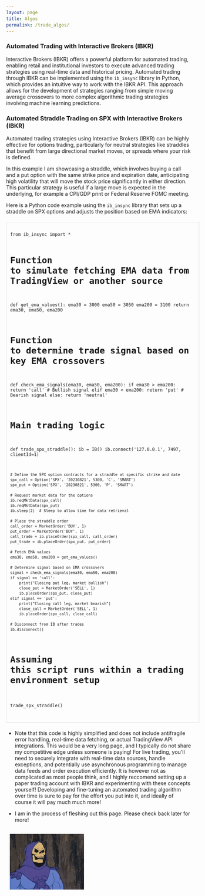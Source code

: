 ```yaml
---
layout: page
title: Algos
permalink: /trade_algos/
---
```


### Automated Trading with Interactive Brokers (IBKR)

Interactive Brokers (IBKR) offers a powerful platform for automated trading, enabling retail and institutional investors to execute advanced trading strategies using real-time data and historical pricing. Automated trading through IBKR can be implemented using the `ib_insync` library in Python, which provides an intuitive way to work with the IBKR API. This approach allows for the development of strategies ranging from simple moving average crossovers to more complex algorithmic trading strategies involving machine learning predictions.

### Automated Straddle Trading on SPX with Interactive Brokers (IBKR)

Automated trading strategies using Interactive Brokers (IBKR) can be highly effective for options trading, particularly for neutral strategies like straddles that benefit from large directional market moves, or spreads where your risk is defined.

In this example I am showcasing a straddle, which involves buying a call and a put option with the same strike price and expiration date, anticipating high volatility that will move the stock price significantly in either direction. This particular strategy is useful if a large move is expected in the underlying, for example a CPI/GDP print or Federal Reserve FOMC meeting.

Here is a Python code example using the `ib_insync` library that sets up a straddle on SPX options and adjusts the position based on EMA indicators:


<div style="width: 100%; overflow: auto; margin: 20px 0; border: 1px solid #ddd; padding: 10px;">
<pre><code>from ib_insync import *

# Function to simulate fetching EMA data from TradingView or another source
def get_ema_values():
    ema30 = 3000
    ema50 = 3050
    ema200 = 3100
    return ema30, ema50, ema200

# Function to determine trade signal based on key EMA crossovers
def check_ema_signals(ema30, ema50, ema200):
    if ema30 > ema200:
        return 'call'  # Bullish signal
    elif ema30 < ema200:
        return 'put'   # Bearish signal
    else:
        return 'neutral'

# Main trading logic
def trade_spx_straddle():
    ib = IB()
    ib.connect('127.0.0.1', 7497, clientId=1)

    # Define the SPX option contracts for a straddle at specific strike and date
    spx_call = Option('SPX', '20230821', 5300, 'C', 'SMART')
    spx_put = Option('SPX', '20230821', 5300, 'P', 'SMART')

    # Request market data for the options
    ib.reqMktData(spx_call)
    ib.reqMktData(spx_put)
    ib.sleep(2)  # Sleep to allow time for data retrieval

    # Place the straddle order
    call_order = MarketOrder('BUY', 1)
    put_order = MarketOrder('BUY', 1)
    call_trade = ib.placeOrder(spx_call, call_order)
    put_trade = ib.placeOrder(spx_put, put_order)

    # Fetch EMA values
    ema30, ema50, ema200 = get_ema_values()

    # Determine signal based on EMA crossovers
    signal = check_ema_signals(ema30, ema50, ema200)
    if signal == 'call':
        print("Closing put leg, market bullish")
        close_put = MarketOrder('SELL', 1)
        ib.placeOrder(spx_put, close_put)
    elif signal == 'put':
        print("Closing call leg, market bearish")
        close_call = MarketOrder('SELL', 1)
        ib.placeOrder(spx_call, close_call)

    # Disconnect from IB after trades
    ib.disconnect()

# Assuming this script runs within a trading environment setup
trade_spx_straddle()
</code></pre>
</div>

-  Note that this code is highly simplified and does not include antifragile error handling, real-time data fetching, or actual TradingView API integrations. This would be a very long page, and I typically do not share my competitive edge unless someone is paying! For live trading, you'll need to securely integrate with real-time data sources, handle exceptions, and potentially use asynchronous programming to manage data feeds and order execution efficiently. It is however not as complicated as most people think, and I highly reccomend setting up a paper trading account with IBKR and experimenting with these concepts yourself! Developing and fine-tuning an automated trading algorithm over time is sure to pay for the effort you put into it, and ideally of course it will pay much much more!

- I am in the process of fleshing out this page. Please check back later for more!
<img src="/images/Bye1.gif" alt="Bye" title="Sorry!" style="border: 0px solid #ddd; padding: 10px; margin: 20px 0; display: block; max-width: 40%;">